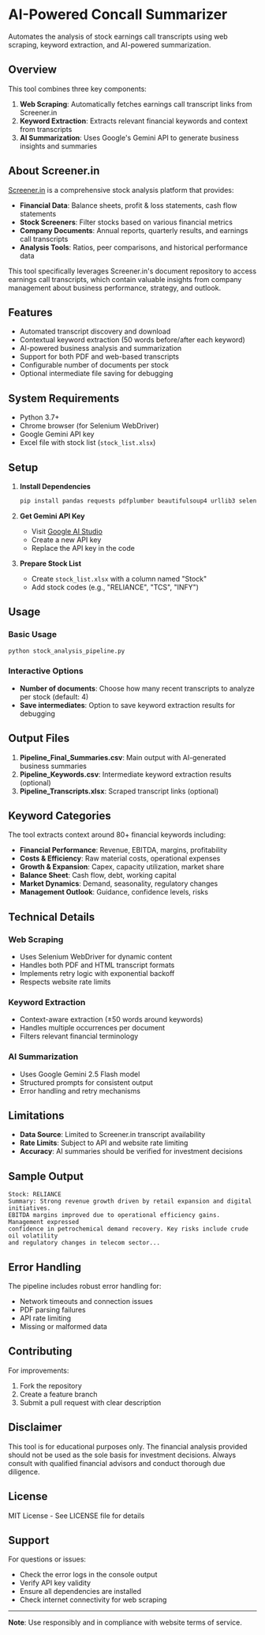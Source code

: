 # AI-Powered Concall Summarizer

Automates the analysis of stock earnings call transcripts using web scraping, keyword extraction, and AI-powered summarization.

## Overview

This tool combines three key components:
1. **Web Scraping**: Automatically fetches earnings call transcript links from Screener.in
2. **Keyword Extraction**: Extracts relevant financial keywords and context from transcripts
3. **AI Summarization**: Uses Google's Gemini API to generate business insights and summaries

## About Screener.in

[Screener.in](https://www.screener.in/) is a comprehensive stock analysis platform that provides:
- **Financial Data**: Balance sheets, profit & loss statements, cash flow statements
- **Stock Screeners**: Filter stocks based on various financial metrics
- **Company Documents**: Annual reports, quarterly results, and earnings call transcripts
- **Analysis Tools**: Ratios, peer comparisons, and historical performance data

This tool specifically leverages Screener.in's document repository to access earnings call transcripts, which contain valuable insights from company management about business performance, strategy, and outlook.

## Features

- Automated transcript discovery and download
- Contextual keyword extraction (50 words before/after each keyword)
- AI-powered business analysis and summarization
- Support for both PDF and web-based transcripts
- Configurable number of documents per stock
- Optional intermediate file saving for debugging

## System Requirements

- Python 3.7+
- Chrome browser (for Selenium WebDriver)
- Google Gemini API key
- Excel file with stock list (`stock_list.xlsx`)

## Setup

1. **Install Dependencies**
   ```bash
   pip install pandas requests pdfplumber beautifulsoup4 urllib3 selenium webdriver-manager google-generativeai openpyxl
   ```

2. **Get Gemini API Key**
   - Visit [Google AI Studio](https://makersuite.google.com/app/apikey)
   - Create a new API key
   - Replace the API key in the code

3. **Prepare Stock List**
   - Create `stock_list.xlsx` with a column named "Stock"
   - Add stock codes (e.g., "RELIANCE", "TCS", "INFY")

## Usage

### Basic Usage
```bash
python stock_analysis_pipeline.py
```

### Interactive Options
- **Number of documents**: Choose how many recent transcripts to analyze per stock (default: 4)
- **Save intermediates**: Option to save keyword extraction results for debugging

## Output Files

1. **Pipeline_Final_Summaries.csv**: Main output with AI-generated business summaries
2. **Pipeline_Keywords.csv**: Intermediate keyword extraction results (optional)
3. **Pipeline_Transcripts.xlsx**: Scraped transcript links (optional)

## Keyword Categories

The tool extracts context around 80+ financial keywords including:
- **Financial Performance**: Revenue, EBITDA, margins, profitability
- **Costs & Efficiency**: Raw material costs, operational expenses
- **Growth & Expansion**: Capex, capacity utilization, market share
- **Balance Sheet**: Cash flow, debt, working capital
- **Market Dynamics**: Demand, seasonality, regulatory changes
- **Management Outlook**: Guidance, confidence levels, risks

## Technical Details

### Web Scraping
- Uses Selenium WebDriver for dynamic content
- Handles both PDF and HTML transcript formats
- Implements retry logic with exponential backoff
- Respects website rate limits

### Keyword Extraction
- Context-aware extraction (±50 words around keywords)
- Handles multiple occurrences per document
- Filters relevant financial terminology

### AI Summarization
- Uses Google Gemini 2.5 Flash model
- Structured prompts for consistent output
- Error handling and retry mechanisms

## Limitations

- **Data Source**: Limited to Screener.in transcript availability
- **Rate Limits**: Subject to API and website rate limiting
- **Accuracy**: AI summaries should be verified for investment decisions

## Sample Output

```
Stock: RELIANCE
Summary: Strong revenue growth driven by retail expansion and digital initiatives. 
EBITDA margins improved due to operational efficiency gains. Management expressed 
confidence in petrochemical demand recovery. Key risks include crude oil volatility 
and regulatory changes in telecom sector...
```

## Error Handling

The pipeline includes robust error handling for:
- Network timeouts and connection issues
- PDF parsing failures
- API rate limiting
- Missing or malformed data

## Contributing

For improvements:
1. Fork the repository
2. Create a feature branch
3. Submit a pull request with clear description

## Disclaimer

This tool is for educational purposes only. The financial analysis provided should not be used as the sole basis for investment decisions. Always consult with qualified financial advisors and conduct thorough due diligence.

## License

MIT License - See LICENSE file for details

## Support

For questions or issues:
- Check the error logs in the console output
- Verify API key validity
- Ensure all dependencies are installed
- Check internet connectivity for web scraping

---

**Note**: Use responsibly and in compliance with website terms of service.
